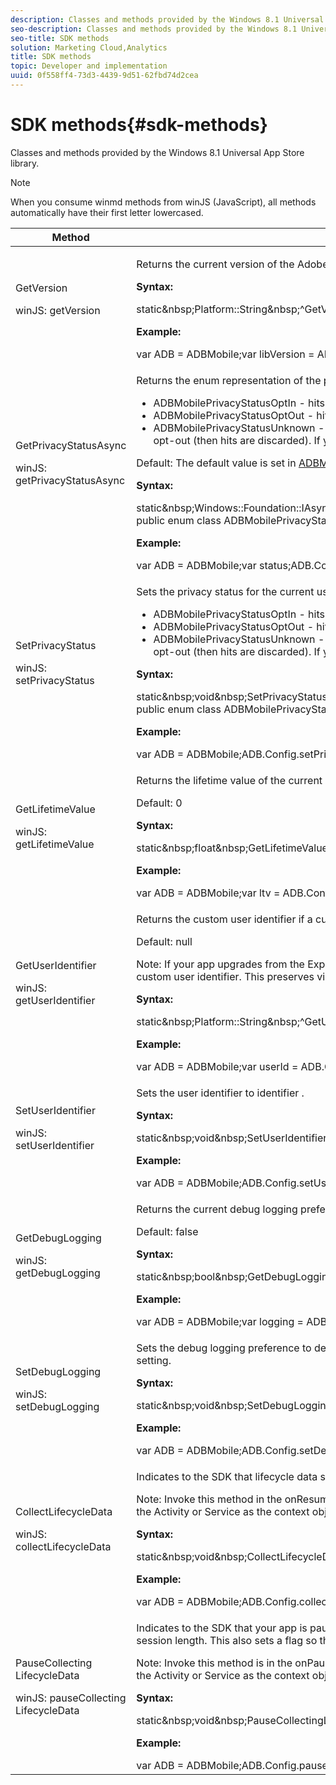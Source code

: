 ```yaml
---
description: Classes and methods provided by the Windows 8.1 Universal App Store library.
seo-description: Classes and methods provided by the Windows 8.1 Universal App Store library.
seo-title: SDK methods
solution: Marketing Cloud,Analytics
title: SDK methods
topic: Developer and implementation
uuid: 0f558ff4-73d3-4439-9d51-62fbd74d2cea
---
```


# SDK methods{#sdk-methods}

Classes and methods provided by the Windows 8.1 Universal App Store library.

>[!NOTE]
>
>When you consume winmd methods from winJS (JavaScript), all methods automatically have their first letter lowercased.

<table id="table_74D286D1763D4C9F996C2E95A1FEFB39"> 
 <thead> 
  <tr> 
   <th colname="col1" class="entry"> Method </th> 
   <th colname="col2" class="entry"> Description </th> 
  </tr> 
 </thead>
 <tbody> 
  <tr> 
   <td colname="col1"> GetVersion <p>winJS: getVersion </p> </td> 
   <td colname="col2"> <p> Returns the current version of the Adobe Mobile library. </p> <p> <b>Syntax:</b> </p> 
    <codeblock class="syntax csharp">
      static&amp;nbsp;Platform::String&amp;nbsp;^GetVersion(); 
    </codeblock> <p> <b>Example:</b> </p> 
    <codeblock class="syntax javascript">
      var&nbsp;ADB&nbsp;=&nbsp;ADBMobile;var&nbsp;libVersion&nbsp;=&nbsp;ADB.Config.getVersion(); 
    </codeblock> </td> 
  </tr> 
  <tr> 
   <td colname="col1"> GetPrivacyStatusAsync <p>winJS: getPrivacyStatusAsync </p> </td> 
   <td colname="col2"> <p>Returns the enum representation of the privacy status for current user. </p> 
    <ul id="ul_395A791E516549A4A8A54339B05DA020"> 
     <li id="li_31C07091DDE0493D9EF3F3E5E3D7F791"> <span class="codeph"> ADBMobilePrivacyStatusOptIn </span> - hits are sent immediately. </li> 
     <li id="li_DB17FA95B9C44AADA0C2DCD965ADCD56"> <span class="codeph"> ADBMobilePrivacyStatusOptOut </span> - hits are discarded. </li> 
     <li id="li_204BBF14BB834C95B6B1B5547B5DDB7F"> <span class="codeph"> ADBMobilePrivacyStatusUnknown </span> - If your report suite is timestamp-enabled, hits are saved until the privacy status changes to opt-in (then hits are sent) or opt-out (then hits are discarded). If your report suite is not timestamp-enabled, hits are discarded until the privacy status changes to opt in. </li> 
    </ul> <p>Default: The default value is set in <span class="codeph"> <a href="../c-configuration/methods.md#section_5AD4EDF87E304980B4AC4A5657FDA8B9" format="dita" scope="local"> ADBMobileConfig.json </a> </span> </p> <p> <b>Syntax:</b> </p> 
    <codeblock class="syntax csharp">
      static&amp;nbsp;Windows::Foundation::IAsyncOperation&lt;ADBMobilePrivacyStatus&gt;&amp;nbsp;^getPrivacyStatusAsync(); 
    </codeblock> 
    <codeblock class="syntax csharp">
      public&nbsp;enum&nbsp;class&nbsp;ADBMobilePrivacyStatus&nbsp;:&nbsp;int&nbsp;{&nbsp;ADBMobilePrivacyStatusOptIn&nbsp;=&nbsp;1,&nbsp;ADBMobilePrivacyStatusOptOut&nbsp;=&nbsp;2,&nbsp;ADBMobilePrivacyStatusUnknown&nbsp;=&nbsp;3}; 
    </codeblock> <p> <b>Example:</b> </p> 
    <codeblock class="syntax javascript">
      var&nbsp;ADB&nbsp;=&nbsp;ADBMobile;var&nbsp;status;ADB.Config.getPrivacyStatusAsync.then(function(privacyStatus)&nbsp;{status&nbsp;=&nbsp;privacyStatus;}); 
    </codeblock> </td> 
  </tr> 
  <tr> 
   <td colname="col1"> SetPrivacyStatus <p>winJS: setPrivacyStatus </p> </td> 
   <td colname="col2"> <p>Sets the privacy status for the current user to <span class="codeph"> status </span>. Set to one of the following values: </p> 
    <ul id="ul_55894773EF51490AB162F0227AE9EEDD"> 
     <li id="li_257F818CBB144C34843840E3FED3B881"> <span class="codeph"> ADBMobilePrivacyStatusOptIn </span> - hits are sent immediately. </li> 
     <li id="li_199FDE7713A84A0FA810D5130F8002B8"> <span class="codeph"> ADBMobilePrivacyStatusOptOut </span> - hits are discarded. </li> 
     <li id="li_DA25DEED309040D39A8D6E9A6D6BCDAC"> <span class="codeph"> ADBMobilePrivacyStatusUnknown </span> - If your report suite is timestamp-enabled, hits are saved until the privacy status changes to opt-in (then hits are sent) or opt-out (then hits are discarded). If your report suite is not timestamp-enabled, hits are discarded until the privacy status changes to opt in. </li> 
    </ul> <p> <b>Syntax:</b> </p> 
    <codeblock class="syntax csharp">
      static&amp;nbsp;void&amp;nbsp;SetPrivacyStatus(ADBMobilePrivacyStatus&amp;nbsp;status); 
    </codeblock> 
    <codeblock class="syntax csharp">
      public&nbsp;enum&nbsp;class&nbsp;ADBMobilePrivacyStatus&nbsp;:&nbsp;int&nbsp;{&nbsp;ADBMobilePrivacyStatusOptIn&nbsp;=&nbsp;1,&nbsp;ADBMobilePrivacyStatusOptOut&nbsp;=&nbsp;2,&nbsp;ADBMobilePrivacyStatusUnknown&nbsp;=&nbsp;3}; 
    </codeblock> <p> <b>Example:</b> </p> 
    <codeblock class="syntax javascript">
      var&nbsp;ADB&nbsp;=&nbsp;ADBMobile;ADB.Config.setPrivacyStatus(ADB.ADBMobilePrivacyStatus.adbmobilePrivacyStatusOptIn); 
    </codeblock> </td> 
  </tr> 
  <tr> 
   <td colname="col1"> GetLifetimeValue <p>winJS: getLifetimeValue </p> </td> 
   <td colname="col2"> <p>Returns the lifetime value of the current user. </p> <p>Default: 0 </p> <p> <b>Syntax:</b> </p> 
    <codeblock class="syntax csharp">
      static&amp;nbsp;float&amp;nbsp;GetLifetimeValue(); 
    </codeblock> <p> <b>Example:</b> </p> 
    <codeblock class="syntax javascript">
      var&nbsp;ADB&nbsp;=&nbsp;ADBMobile;var&nbsp;ltv&nbsp;=&nbsp;ADB.Config.getLifetimeValue(); 
    </codeblock> </td> 
  </tr> 
  <tr> 
   <td colname="col1"> GetUserIdentifier <p>winJS: getUserIdentifier </p> </td> 
   <td colname="col2"> <p>Returns the custom user identifier if a custom identifier has been set. Returns null if a custom identifier is not set. </p> <p>Default: <span class="codeph"> null </span> </p> <p>Note:  If your app upgrades from the Experience Cloud 3.x to 4.x SDK, the previous ID (either custom or automatically generated) is retrieved and stored as the custom user identifier. This preserves visitor data between upgrades of the SDK. For new installations on the 4.x SDK, user identifier is <span class="codeph"> null </span> until set. </p> <p> <b>Syntax:</b> </p> 
    <codeblock class="syntax csharp">
      static&amp;nbsp;Platform::String&amp;nbsp;^GetUserIdentifier(); 
    </codeblock> <p> <b>Example:</b> </p> 
    <codeblock class="syntax csharp">
      var&nbsp;ADB&nbsp;=&nbsp;ADBMobile;var&nbsp;userId&nbsp;=&nbsp;ADB.Config.getUserIdentifier(); 
    </codeblock> </td> 
  </tr> 
  <tr> 
   <td colname="col1"> SetUserIdentifier <p>winJS: setUserIdentifier </p> </td> 
   <td colname="col2"> <p>Sets the user identifier to <span class="codeph"> identifier </span>. </p> <p> <b>Syntax:</b> </p> 
    <codeblock class="syntax csharp">
      static&amp;nbsp;void&amp;nbsp;SetUserIdentifier(Platform::String&amp;nbsp;^userIdentifier); 
    </codeblock> <p> <b>Example:</b> </p> 
    <codeblock class="syntax javascript">
      var&nbsp;ADB&nbsp;=&nbsp;ADBMobile;ADB.Config.setUserIdentifier("someUserId"); 
    </codeblock> </td> 
  </tr> 
  <tr> 
   <td colname="col1"> GetDebugLogging <p>winJS: getDebugLogging </p> </td> 
   <td colname="col2"> <p>Returns the current debug logging preference. </p> <p>Default: false </p> <p> <b>Syntax:</b> </p> 
    <codeblock class="syntax csharp">
      static&amp;nbsp;bool&amp;nbsp;GetDebugLogging(); 
    </codeblock> <p> <b>Example:</b> </p> 
    <codeblock class="syntax javascript">
      var&nbsp;ADB&nbsp;=&nbsp;ADBMobile;var&nbsp;logging&nbsp;=&nbsp;ADB.Config.getDebugLogging(); 
    </codeblock> </td> 
  </tr> 
  <tr> 
   <td colname="col1"> SetDebugLogging <p>winJS: setDebugLogging </p> </td> 
   <td colname="col2"> <p>Sets the debug logging preference to <span class="codeph"> debugLogging </span>. Debug logging works only when using the debug version of the library, the release version ignores this setting. </p> <p> <b>Syntax:</b> </p> 
    <codeblock class="syntax csharp">
      static&amp;nbsp;void&amp;nbsp;SetDebugLogging(bool&amp;nbsp;debugLogging); 
    </codeblock> <p> <b>Example:</b> </p> 
    <codeblock class="syntax javascript">
      var&nbsp;ADB&nbsp;=&nbsp;ADBMobile;ADB.Config.setDebugLogging(true); 
    </codeblock> </td> 
  </tr> 
  <tr> 
   <td colname="col1"> CollectLifecycleData <p>winJS: collectLifecycleData </p> </td> 
   <td colname="col2"> <p>Indicates to the SDK that lifecycle data should be collected for use across all solutions in the SDK. See <a href="../metrics.md#concept_77CA5CEB51D1418FB98EC7C044682A05" format="dita" scope="local"> Lifecycle Metrics </a>. </p> <p>Note:  Invoke this method in the <span class="codeph"> onResume() </span> method in each Activity inside of your application, as shown in the following example. We also recommend passing the Activity or Service as the context object instead of the global Application context. </p> <p> <b>Syntax:</b> </p> 
    <codeblock class="syntax csharp">
      static&amp;nbsp;void&amp;nbsp;CollectLifecycleData(); 
    </codeblock> <p> <b>Example:</b> </p> 
    <codeblock class="syntax javascript">
      var&nbsp;ADB&nbsp;=&nbsp;ADBMobile;ADB.Config.collectLifecycleData(); 
    </codeblock> </td> 
  </tr> 
  <tr> 
   <td colname="col1"> PauseCollecting​LifecycleData <p>winJS: pauseCollecting​LifecycleData </p> </td> 
   <td colname="col2"> <p>Indicates to the SDK that your app is paused, so that lifecycle metrics are calculated correctly. For example, on pause collects a timestamp to determine previous session length. This also sets a flag so that lifecyle correctly knows that the app did not crash. See <a href="../metrics.md#concept_77CA5CEB51D1418FB98EC7C044682A05" format="dita" scope="local"> Lifecycle Metrics </a>. </p> <p>Note:  Invoke this method is in the <span class="codeph"> onPause() </span> methods in each Activity inside of your application, as shown in the following example. We also recommend passing the Activity or Service as the context object instead of the global Application context. </p> <p> <b>Syntax:</b> </p> 
    <codeblock class="syntax csharp">
      static&amp;nbsp;void&amp;nbsp;PauseCollectingLifecycleData(); 
    </codeblock> <p> <b>Example:</b> </p> 
    <codeblock class="syntax javascript">
      var&nbsp;ADB&nbsp;=&nbsp;ADBMobile;ADB.Config.pauseCollectingLifecycleData(); 
    </codeblock> </td> 
  </tr> 
 </tbody> 
</table>
